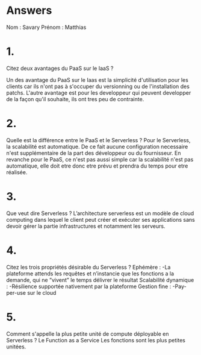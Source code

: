 # Answers

Nom : Savary 
Prénom : Matthias

# 1.
Citez deux avantages du PaaS sur le IaaS ?

Un des avantage du PaaS sur le Iaas est la simplicité d'utilisation pour les clients car ils n'ont pas à s'occuper du versionning  ou de l'installation des patchs. L'autre avantage est pour les developpeur qui peuvent developper de la façon qu'il souhaite, ils ont tres peu de contrainte.
# 2.
Quelle est la différence entre le PaaS et le Serverless ?
Pour le Serverless, la scalabilité est automatique. De ce fait aucune configuration necessaire n'est supplémentaire de la part des développeur ou du fournisseur. En revanche pour le PaaS, ce n'est pas aussi simple car la scalabilité n'est pas automatique, elle doit etre donc etre prévu et prendra du temps pour etre réalisée.

# 3.
Que veut dire Serverless ?
L’architecture serverless est un modèle de cloud computing dans lequel le client peut créer et exécuter ses applications sans devoir gérer la partie infrastructures et notamment les serveurs.

# 4.
Citez les trois propriétés désirable du Serverless ?
Ephémère :
-La plateforme attends les requêtes et n’instancie que les fonctions a la demande, qui ne ”vivent” le temps délivrer le résultat
Scalabilité dynamique :
-Résilience supportée nativement par la plateforme
Gestion fine :
-Pay-per-use sur le cloud

# 5.
Comment s'appelle la plus petite unité de compute déployable en Serverless ?
Le Function as a Service
Les fonctions sont les plus petites unitées.
